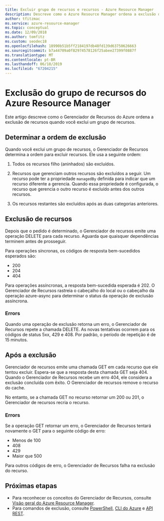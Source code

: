 ```yaml
---
title: Excluir grupo de recursos e recursos - Azure Resource Manager
description: Descreve como o Azure Resource Manager ordena a exclusão de recursos quando uma exclusão de um grupo de recursos. Descreve os códigos de resposta e como o Resource Manager os manipula para determinar se a exclusão teve êxito.
author: tfitzmac
ms.service: azure-resource-manager
ms.topic: conceptual
ms.date: 12/09/2018
ms.author: tomfitz
ms.custom: seodec18
ms.openlocfilehash: 18990b51b5ff2184197db48fd139d63750626663
ms.sourcegitcommit: b7a44709a0f82974578126f25abee27399f0887f
ms.translationtype: MT
ms.contentlocale: pt-BR
ms.lasthandoff: 06/18/2019
ms.locfileid: "67204215"
---
```

# <a name="azure-resource-manager-resource-group-deletion"></a>Exclusão do grupo de recursos do Azure Resource Manager

Este artigo descreve como o Gerenciador de Recursos do Azure ordena a exclusão de recursos quando você exclui um grupo de recursos.

## <a name="determine-order-of-deletion"></a>Determinar a ordem de exclusão

Quando você exclui um grupo de recursos, o Gerenciador de Recursos determina a ordem para excluir recursos. Ele usa a seguinte ordem:

1. Todos os recursos filho (aninhados) são excluídos.

2. Recursos que gerenciam outros recursos são excluídos a seguir. Um recurso pode ter a propriedade `managedBy` definida para indicar que um recurso diferente a gerencia. Quando essa propriedade é configurada, o recurso que gerencia o outro recurso é excluído antes dos outros recursos.

3. Os recursos restantes são excluídos após as duas categorias anteriores.

## <a name="resource-deletion"></a>Exclusão de recursos

Depois que o pedido é determinado, o Gerenciador de recursos emite uma operação DELETE para cada recurso. Aguarda que quaisquer dependências terminem antes de prosseguir.

Para operações síncronas, os códigos de resposta bem-sucedidos esperados são:

* 200
* 204
* 404

Para operações assíncronas, a resposta bem-sucedida esperada é 202. O Gerenciador de Recursos rastreia o cabeçalho do local ou o cabeçalho da operação azure-async para determinar o status da operação de exclusão assíncrona.
  
### <a name="errors"></a>Errors

Quando uma operação de exclusão retorna um erro, o Gerenciador de Recursos repete a chamada DELETE. As novas tentativas ocorrem para os códigos de status 5xx, 429 e 408. Por padrão, o período de repetição é de 15 minutos.

## <a name="after-deletion"></a>Após a exclusão

Gerenciador de recursos emite uma chamada GET em cada recurso que ele tentou excluir. Espera-se que a resposta desta chamada GET seja 404. Quando o Gerenciador de Recursos recebe um erro 404, ele considera a exclusão concluída com êxito. O Gerenciador de recursos remove o recurso do cache.

No entanto, se a chamada GET no recurso retornar um 200 ou 201, o Gerenciador de recursos recria o recurso.

### <a name="errors"></a>Errors

Se a operação GET retornar um erro, o Gerenciador de Recursos tentará novamente o GET para o seguinte código de erro:

* Menos de 100
* 408
* 429
* Maior que 500

Para outros códigos de erro, o Gerenciador de Recursos falha na exclusão do recurso.

## <a name="next-steps"></a>Próximas etapas

* Para reconhecer os conceitos do Gerenciador de Recursos, consulte [Visão geral do Azure Resource Manager](resource-group-overview.md).
* Para comandos de exclusão, consulte [PowerShell](/powershell/module/az.resources/Remove-AzResourceGroup), [CLI do Azure](/cli/azure/group?view=azure-cli-latest#az-group-delete) e [API REST](/rest/api/resources/resourcegroups/delete).
